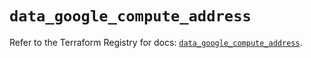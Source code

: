 # `data_google_compute_address`

Refer to the Terraform Registry for docs: [`data_google_compute_address`](https://registry.terraform.io/providers/hashicorp/google-beta/5.39.0/docs/data-sources/google_compute_address).
